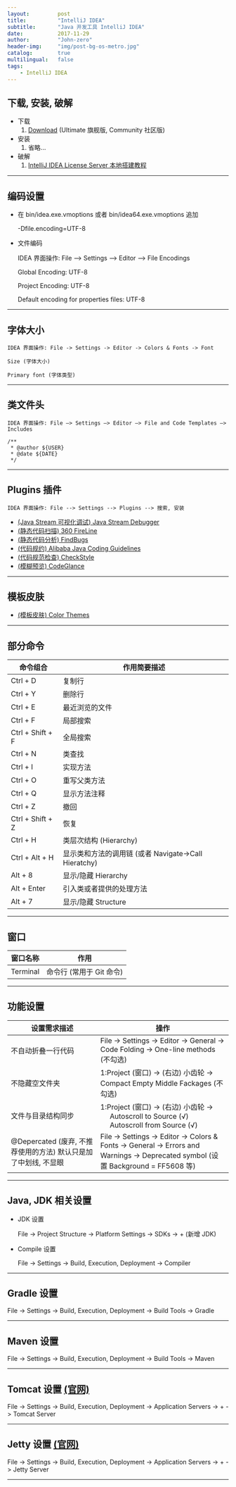 ```yaml
---
layout:     	post
title:        	"IntelliJ IDEA"
subtitle:     	"Java 开发工具 IntelliJ IDEA"
date:         	2017-11-29
author:       	"John-zero"
header-img: 	"img/post-bg-os-metro.jpg"
catalog:      	true
multilingual: 	false
tags:
    - IntelliJ IDEA
---
```




## 下载, 安装, 破解

* 下载
	1. <a href="https://www.jetbrains.com/idea/download" target="_blank">Download</a> (UItimate 旗舰版, Community 社区版)
* 安装
	1. 省略...
* 破解 
	1. <a href="http://blog.lanyus.com/archives/174.html" target="_blank">IntelliJ IDEA License Server 本地搭建教程</a>
	
***


## 编码设置

* 在 bin/idea.exe.vmoptions 或者 bin/idea64.exe.vmoptions 追加

	-Dfile.encoding=UTF-8
	
* 文件编码

	IDEA 界面操作: File –> Settings –> Editor –> File Encodings
	
	Global Encoding: UTF-8
	
	Project Encoding: UTF-8
	
	Default encoding for properties files: UTF-8
	
***


## 字体大小

	IDEA 界面操作: File -> Settings -> Editor -> Colors & Fonts -> Font
	
	Size (字体大小)

	Primary font (字体类型)

***


## 类文件头

	IDEA 界面操作: File –> Settings –> Editor –> File and Code Templates –> Includes
	
	/**
	 * @author ${USER}
	 * @date ${DATE}
	 */

***	


## Plugins 插件

	IDEA 界面操作: File --> Settings --> Plugins --> 搜索, 安装

* <a href="https://plugins.jetbrains.com/plugin/9696-java-stream-debugger" target="_blank">(Java Stream 可视化调试) Java Stream Debugger</a>
* <a href="http://magic.360.cn/zh/index.html" target="_blank">(静态代码扫描) 360 FireLine</a>
* <a href="http://findbugs.sourceforge.net/" target="_blank">(静态代码分析) FindBugs</a>
* <a href="https://github.com/alibaba/Alibaba-Java-Coding-Guidelines" target="_blank">(代码规约) Alibaba Java Coding Guidelines</a>
* <a href="http://checkstyle.sourceforge.net/" target="_blank">(代码规范检查) CheckStyle</a>
* <a href="https://plugins.jetbrains.com/plugin/7275-codeglance" target="_blank">(模糊预览) CodeGlance</a>

***


## 模板皮肤

* <a href="http://color-themes.com/?view=index" target="_blank">(模板皮肤) Color Themes</a>

***


## 部分命令

命令组合 						| 作用简要描述
--------------------------------|--------------------------------------------				
Ctrl + D 						| 复制行
Ctrl + Y 						| 删除行
Ctrl + E						| 最近浏览的文件
Ctrl + F						| 局部搜索
Ctrl + Shift + F				| 全局搜索
Ctrl + N						| 类查找				
Ctrl + I 						| 实现方法				 
Ctrl + O						| 重写父类方法
Ctrl + Q						| 显示方法注释	
Ctrl + Z						| 撤回
Ctrl + Shift + Z				| 恢复				
Ctrl + H						| 类层次结构 (Hierarchy)
Ctrl + Alt + H					| 显示类和方法的调用链 (或者 Navigate->Call Hieratchy)
Alt + 8							| 显示/隐藏 Hierarchy	
Alt + Enter						| 引入类或者提供的处理方法
Alt + 7							| 显示/隐藏 Structure

***


## 窗口

窗口名称 						| 作用
--------------------------------|--------------------------------------------
Terminal						| 命令行 (常用于 Git 命令)
								 
***


## 功能设置

设置需求描述 					| 操作
--------------------------------|--------------------------------------------
不自动折叠一行代码				| File -> Settings -> Editor -> General -> Code Folding -> One-line methods (不勾选) 
不隐藏空文件夹					| 1:Project (窗口) -> (右边) 小齿轮 -> Compact Empty Middle Fackages (不勾选)
文件与目录结构同步				| 1:Project (窗口) -> (右边) 小齿轮 -> <br> &nbsp;&nbsp;&nbsp;&nbsp; Autoscroll to Source (√) <br> &nbsp;&nbsp;&nbsp;&nbsp; Autoscroll from Source (√) <br>
@Depercated (废弃, 不推荐使用的方法) 默认只是加了中划线, 不显眼	| File -> Settings -> Editor -> Colors & Fonts -> General -> Errors and Warnings -> Deprecated symbol (设置 Background = FF5608 等)
						 
***


## Java, JDK 相关设置

* JDK 设置

	File -> Project Structure -> Platform Settings -> SDKs -> + (新增 JDK)

* Compile 设置

	File -> Settings -> Build, Execution, Deployment -> Compiler  
								 
***


## Gradle 设置

File -> Settings -> Build, Execution, Deployment -> Build Tools -> Gradle 
								 
***


## Maven 设置

File -> Settings -> Build, Execution, Deployment -> Build Tools -> Maven 
								 
***


## Tomcat 设置 <a href="http://tomcat.apache.org/" target="_blank">(官网)</a>

File -> Settings -> Build, Execution, Deployment -> Application Servers -> + -> Tomcat Server
								 
***


## Jetty 设置 <a href="https://www.eclipse.org/jetty/" target="_blank">(官网)</a> 

File -> Settings -> Build, Execution, Deployment -> Application Servers -> + -> Jetty Server
								 
***


		
